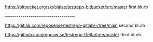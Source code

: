 https://bitbucket.org/skyblaise/testrepo-bitbucket/src/master
first blurb
<!--repo-->------------------------------------
https://gitlab.com/reposense/testrepo-gitlab/-/tree/main
second blurb
<!--repo-->
https://github.com/reposense/testrepo-Delta/tree/master
third blurb
